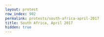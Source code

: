 ```yaml
---
layout: protest
row_index: 902
permalink: protests/south-africa-april-2017
title: South Africa, April 2017
hidden: true
---
```

